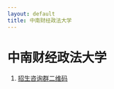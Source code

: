 ```yaml
---
layout: default
title: 中南财经政法大学
---
```


# 中南财经政法大学

1. <a href="../images/gaokao/中南财政/qrcode.jpg" target="_blank">招生咨询群二维码</a>